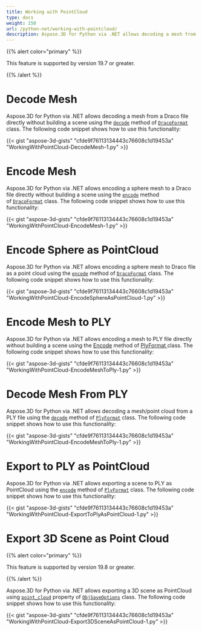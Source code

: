 ```yaml
---
title: Working with PointCloud
type: docs
weight: 150
url: /python-net/working-with-pointcloud/
description: Aspose.3D for Python via .NET allows decoding a mesh from a Draco file directly without building a scene using the Decode method of DracoFormat class.
---
```


{{% alert color="primary" %}} 

This feature is supported by version 19.7 or greater.

{{% /alert %}} 
# **Decode Mesh**
Aspose.3D for Python via .NET allows decoding a mesh from a Draco file directly without building a scene using the [`decode`](https://reference.aspose.com/python/3d/aspose.threed.formats.dracoformat/decode/methods/1) method of [`DracoFormat`](https://reference.aspose.com/net/3d/aspose.threed.formats/dracoformat) class. The following code snippet shows how to use this functionality:



{{< gist "aspose-3d-gists" "cfde9f76113134443c76608c1d19453a" "WorkingWithPointCloud-DecodeMesh-1.py" >}}
# **Encode Mesh**
Aspose.3D for Python via .NET allows encoding a sphere mesh to a Draco file directly without building a scene using the [`encode`](https://reference.aspose.com/python/3d/aspose.threed.formats.dracoformat/encode/methods/2) method of [`DracoFormat`](https://reference.aspose.com/net/3d/aspose.threed.formats/dracoformat) class. The following code snippet shows how to use this functionality:



{{< gist "aspose-3d-gists" "cfde9f76113134443c76608c1d19453a" "WorkingWithPointCloud-EncodeMesh-1.py" >}}
# **Encode Sphere as PointCloud**
Aspose.3D for Python via .NET allows encoding a sphere mesh to Draco file as a point cloud using the [`encode`](https://reference.aspose.com/python-net/3d/aspose.threed.formats.dracoformat/encode/methods/2) method of [`DracoFormat`](https://reference.aspose.com/net/3d/aspose.threed.formats/dracoformat) class. The following code snippet shows how to use this functionality:



{{< gist "aspose-3d-gists" "cfde9f76113134443c76608c1d19453a" "WorkingWithPointCloud-EncodeSphereAsPointCloud-1.py" >}}
# **Encode Mesh to PLY**
Aspose.3D for Python via .NET allows encoding a mesh to PLY file directly without building a scene using the [Encode](https://reference.aspose.com/python-net/3d/aspose.threed.formats.plyformat/encode/methods/1) method of [PlyFormat ](https://reference.aspose.com/net/3d/aspose.threed.formats/plyformat)class. The following code snippet shows how to use this functionality:



{{< gist "aspose-3d-gists" "cfde9f76113134443c76608c1d19453a" "WorkingWithPointCloud-EncodeMeshToPly-1.py" >}}
# **Decode Mesh From PLY**
Aspose.3D for Python via .NET allows decoding a mesh/point cloud from a PLY file using the [`decode`](https://reference.aspose.com/python-net/3d/aspose.threed.formats.plyformat/decode/methods/1) method of [`PlyFormat`](https://reference.aspose.com/net/3d/aspose.threed.formats/plyformat) class. The following code snippet shows how to use this functionality:



{{< gist "aspose-3d-gists" "cfde9f76113134443c76608c1d19453a" "WorkingWithPointCloud-EncodeMeshToPly-1.py" >}}
# **Export to PLY as PointCloud**
Aspose.3D for Python via .NET allows exporting a scene to PLY as PointCloud using the [`encode`](https://reference.aspose.com/python-net/3d/aspose.threed.formats.plyformat/encode/methods/1) method of [`PlyFormat`](https://reference.aspose.com/net/3d/aspose.threed.formats/plyformat) class. The following code snippet shows how to use this functionality:



{{< gist "aspose-3d-gists" "cfde9f76113134443c76608c1d19453a" "WorkingWithPointCloud-ExportToPlyAsPointCloud-1.py" >}}
# **Export 3D Scene as Point Cloud**
{{% alert color="primary" %}} 

This feature is supported by version 19.8 or greater.

{{% /alert %}} 

Aspose.3D for Python via .NET allows exporting a 3D scene as PointCloud using [`point_cloud`](https://reference.aspose.com/python-net/3d/aspose.threed.formats/objsaveoptions/properties/pointcloud) property of [`ObjSaveOptions`](https://reference.aspose.com/net/3d/aspose.threed.formats/objsaveoptions) class. The following code snippet shows how to use this functionality:

{{< gist "aspose-3d-gists" "cfde9f76113134443c76608c1d19453a" "WorkingWithPointCloud-Export3DSceneAsPointCloud-1.py" >}}

